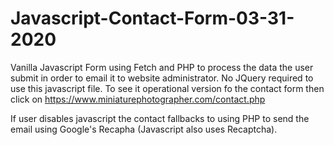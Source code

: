# Javascript-Contact-Form-03-31-2020
Vanilla Javascript Form using Fetch and PHP to process the data the user submit in order to email it to website administrator. No JQuery required to use this javascript file. To see it operational version fo the contact form then click on https://www.miniaturephotographer.com/contact.php 

If user disables javascript the contact fallbacks to using PHP to send the email using Google's Recapha (Javascript also uses Recaptcha). 
